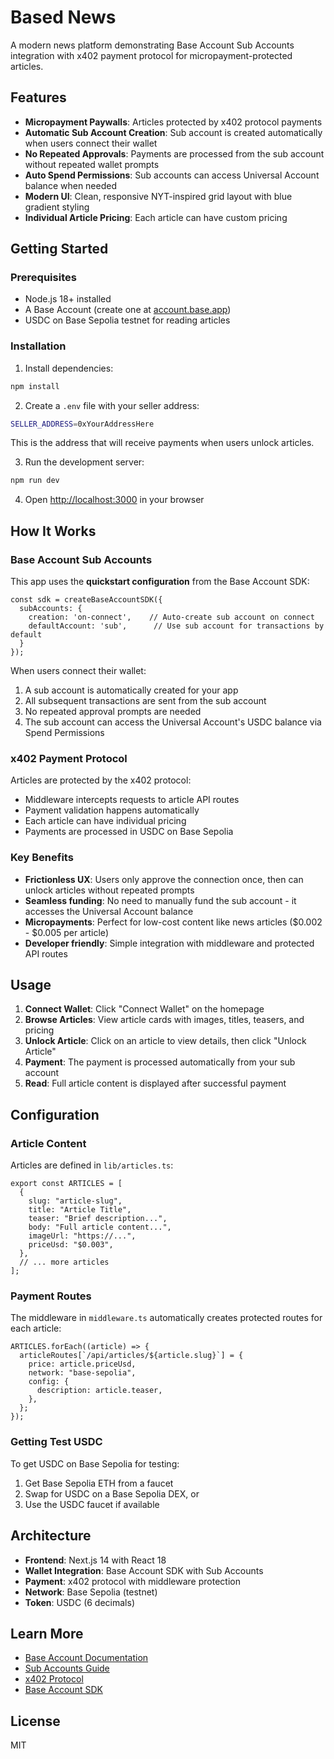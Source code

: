# Based News

A modern news platform demonstrating Base Account Sub Accounts integration with x402 payment protocol for micropayment-protected articles.

## Features

- **Micropayment Paywalls**: Articles protected by x402 protocol payments
- **Automatic Sub Account Creation**: Sub account is created automatically when users connect their wallet
- **No Repeated Approvals**: Payments are processed from the sub account without repeated wallet prompts
- **Auto Spend Permissions**: Sub accounts can access Universal Account balance when needed
- **Modern UI**: Clean, responsive NYT-inspired grid layout with blue gradient styling
- **Individual Article Pricing**: Each article can have custom pricing

## Getting Started

### Prerequisites

- Node.js 18+ installed
- A Base Account (create one at [account.base.app](https://account.base.app))
- USDC on Base Sepolia testnet for reading articles

### Installation

1. Install dependencies:

```bash
npm install
```

2. Create a `.env` file with your seller address:

```bash
SELLER_ADDRESS=0xYourAddressHere
```

This is the address that will receive payments when users unlock articles.

3. Run the development server:

```bash
npm run dev
```

4. Open [http://localhost:3000](http://localhost:3000) in your browser

## How It Works

### Base Account Sub Accounts

This app uses the **quickstart configuration** from the Base Account SDK:

```tsx
const sdk = createBaseAccountSDK({
  subAccounts: {
    creation: 'on-connect',    // Auto-create sub account on connect
    defaultAccount: 'sub',      // Use sub account for transactions by default
  }
});
```

When users connect their wallet:
1. A sub account is automatically created for your app
2. All subsequent transactions are sent from the sub account
3. No repeated approval prompts are needed
4. The sub account can access the Universal Account's USDC balance via Spend Permissions

### x402 Payment Protocol

Articles are protected by the x402 protocol:
- Middleware intercepts requests to article API routes
- Payment validation happens automatically
- Each article can have individual pricing
- Payments are processed in USDC on Base Sepolia

### Key Benefits

- **Frictionless UX**: Users only approve the connection once, then can unlock articles without repeated prompts
- **Seamless funding**: No need to manually fund the sub account - it accesses the Universal Account balance
- **Micropayments**: Perfect for low-cost content like news articles ($0.002 - $0.005 per article)
- **Developer friendly**: Simple integration with middleware and protected API routes

## Usage

1. **Connect Wallet**: Click "Connect Wallet" on the homepage
2. **Browse Articles**: View article cards with images, titles, teasers, and pricing
3. **Unlock Article**: Click on an article to view details, then click "Unlock Article"
4. **Payment**: The payment is processed automatically from your sub account
5. **Read**: Full article content is displayed after successful payment

## Configuration

### Article Content

Articles are defined in `lib/articles.ts`:

```tsx
export const ARTICLES = [
  {
    slug: "article-slug",
    title: "Article Title",
    teaser: "Brief description...",
    body: "Full article content...",
    imageUrl: "https://...",
    priceUsd: "$0.003",
  },
  // ... more articles
];
```

### Payment Routes

The middleware in `middleware.ts` automatically creates protected routes for each article:

```tsx
ARTICLES.forEach((article) => {
  articleRoutes[`/api/articles/${article.slug}`] = {
    price: article.priceUsd,
    network: "base-sepolia",
    config: {
      description: article.teaser,
    },
  };
});
```

### Getting Test USDC

To get USDC on Base Sepolia for testing:
1. Get Base Sepolia ETH from a faucet
2. Swap for USDC on a Base Sepolia DEX, or
3. Use the USDC faucet if available

## Architecture

- **Frontend**: Next.js 14 with React 18
- **Wallet Integration**: Base Account SDK with Sub Accounts
- **Payment**: x402 protocol with middleware protection
- **Network**: Base Sepolia (testnet)
- **Token**: USDC (6 decimals)

## Learn More

- [Base Account Documentation](https://docs.base.org/base-account)
- [Sub Accounts Guide](https://docs.base.org/base-account/improve-ux/sub-accounts)
- [x402 Protocol](https://github.com/coinbase/x402)
- [Base Account SDK](https://github.com/base/account-sdk)

## License

MIT

